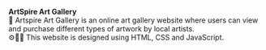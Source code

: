 **ArtSpire Art Gallery**                                                                                                                                                                                              
🎯 Artspire Art Gallery is an online art gallery website where users can view and purchase different types of artwork by local artists.                                                              
⚙️👩‍💻 This website is designed using HTML, CSS and JavaScript.
